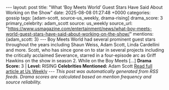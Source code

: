 --- layout: post title: "What ‘Boy Meets World’ Guest Stars Have Said About Working on the Show" date: 2025-08-08 01:27:48 +0000 categories: gossip tags: [adam-scott, source-us_weekly, drama-rising] drama_score: 3 primary_celebrity: adam_scott source: us_weekly source_url: "https://www.usmagazine.com/entertainment/news/what-boy-meets-world-guest-stars-have-said-about-working-on-the-show/" mentions: {adam_scott: 3} --- Boy Meets World had several prominent guest stars throughout the years including Shaun Weiss, Adam Scott, Linda Cardellini and more. Scott, who has since gone on to star in several projects including the critically acclaimed Severance, starred in a four-episode arc as Griff Hawkins on the show in season 2. While on the Boy Meets […] **Drama Score:** 3 | **Level:** RISING **Celebrities Mentioned:** Adam Scott [Read full article at Us Weekly](https://www.usmagazine.com/entertainment/news/what-boy-meets-world-guest-stars-have-said-about-working-on-the-show/) --- *This post was automatically generated from RSS feeds. Drama scores are calculated based on mention frequency and source reliability.*
